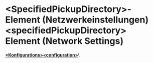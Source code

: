 # <a name="specifiedpickupdirectory-element-network-settings"></a><span data-ttu-id="0bf8b-101">\<SpecifiedPickupDirectory>-Element (Netzwerkeinstellungen)</span><span class="sxs-lookup"><span data-stu-id="0bf8b-101">\<specifiedPickupDirectory> Element (Network Settings)</span></span>
  
<span data-ttu-id="0bf8b-102">[**\<Konfigurations>**](../configuration-element.md)</span><span class="sxs-lookup"><span data-stu-id="0bf8b-102">[**\<configuration>**](../configuration-element.md)</span></span>\
